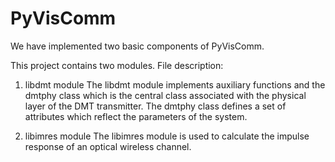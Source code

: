 # PyVisComm
We have implemented two basic components of PyVisComm. 

This project contains two modules. File description:

1. libdmt module
The libdmt module implements auxiliary functions and the dmtphy class which is the central class associated 
with the physical layer of the DMT transmitter. The dmtphy class defines a set of attributes which reflect the parameters of the system. 

2. libimres module
The libimres module is used to calculate the impulse response of an optical wireless channel. 
